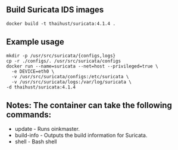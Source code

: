 ## Build Suricata IDS images

```
docker build -t thaihust/suricata:4.1.4 .
```

## Example usage

```
mkdir -p /usr/src/suricata/{configs,logs}
cp -r ./configs/. /usr/src/suricata/configs
docker run --name=suricata --net=host --privileged=true \
  -e DEVICE=eth0 \
  -v /usr/src/suricata/configs:/etc/suricata \
  -v /usr/src/suricata/logs:/var/log/suricata \
-d thaihust/suricata:4.1.4
```

## Notes: The container can take the following commands:
 * update - Runs oinkmaster.
 * build-info - Outputs the build information for Suricata.
 * shell - Bash shell
